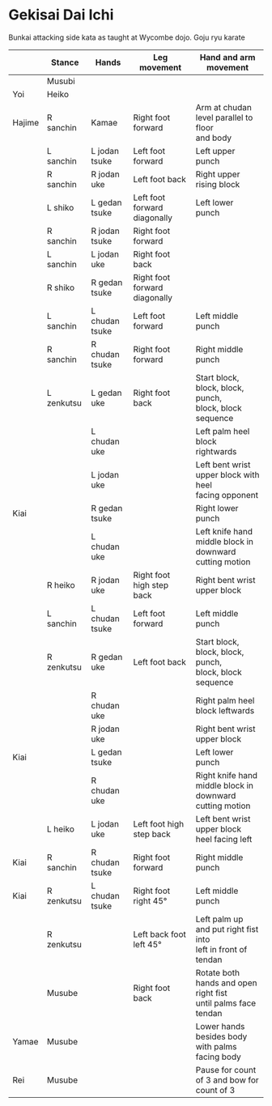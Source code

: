 # Gekisai Dai Ichi 

Bunkai attacking side kata as taught at Wycombe dojo. Goju ryu karate

|        | Stance     | Hands          | Leg movement                  | Hand and arm movement                      |
|--------|------------|----------------|-------------------------------|--------------------------------------------|
|        | Musubi     |                |                               |                                            |
| Yoi    | Heiko      |                |                               |                                            | 
| Hajime | R sanchin  | Kamae          | Right foot forward            | Arm at chudan level parallel to floor<br/> and body| 
|        | L sanchin  | L jodan tsuke  | Left foot forward             | Left upper punch                           | 
|        | R sanchin  | R jodan uke    | Left foot back                | Right upper rising block                   |
|        | L shiko    | L gedan tsuke  | Left foot forward diagonally  | Left lower punch                           |
|        | R sanchin  | R jodan tsuke  | Right foot forward            |                                            |
|        | L sanchin  | L jodan uke    | Right foot back               |                                            |
|        | R shiko    | R gedan tsuke  | Right foot forward diagonally |                                            |
|        | L sanchin  | L chudan tsuke | Left foot forward             | Left middle punch                          |
|        | R sanchin  | R chudan tsuke | Right foot forward            | Right middle punch                         |
|        | L zenkutsu | L gedan uke    | Right foot back               | Start block, block, block, punch,<br/> block, block sequence|
|        |            | L chudan uke   |                               | Left palm heel block rightwards            |
|        |            | L jodan uke    |                               | Left bent wrist upper block with heel<br/> facing opponent|
| Kiai   |            | R gedan tsuke  |                               | Right lower punch                          |
|        |            | L chudan uke   |                               | Left knife hand middle block in<br/> downward cutting motion|
|        | R heiko    | R jodan uke    | Right foot high step back     | Right bent wrist upper block               |
|        | L sanchin  | L chudan tsuke | Left foot forward             | Left middle punch                          |
|        | R zenkutsu | R gedan uke    | Left foot back                | Start block, block, block, punch,<br/> block, block sequence|
|        |            | R chudan uke   |                               | Right palm heel block leftwards            |
|        |            | R jodan uke    |                               | Right bent wrist upper block               |
| Kiai   |            | L gedan tsuke  |                               | Left lower punch                           |
|        |            | R chudan uke   |                               | Right knife hand middle block in<br/> downward cutting motion|
|        | L heiko    | L jodan uke    | Left foot high step back      | Left bent wrist upper block heel facing left|
| Kiai   | R sanchin  | R chudan tsuke | Right foot forward            | Right middle punch                         |
| Kiai   | R zenkutsu | L chudan tsuke | Right foot right 45°          | Left middle punch                          |
|        | R zenkutsu |                | Left back foot left 45°       | Left palm up and put right fist into<br/> left in front of tendan|
|        | Musube     |                | Right foot back               | Rotate both hands and open right fist<br/> until palms face tendan|
| Yamae  | Musube     |                |                               | Lower hands besides body with palms<br/> facing body|
| Rei    | Musube     |                |                               | Pause for count of 3 and bow for<br/> count of 3|
